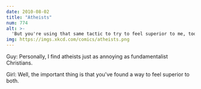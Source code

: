 ```yaml
---
date: 2010-08-02
title: "Atheists"
num: 774
alt: >-
  'But you're using that same tactic to try to feel superior to me, too!' 'Sorry, that accusation expires after one use per conversation.'
img: https://imgs.xkcd.com/comics/atheists.png
---
```

Guy: Personally, I find atheists just as annoying as fundamentalist Christians.

Girl: Well, the important thing is that you've found a way to feel superior to both.

